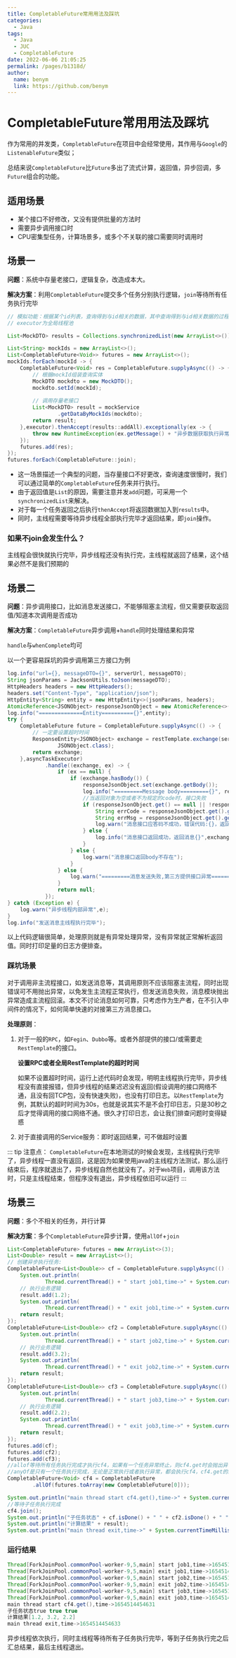 ```yaml
---
title: CompletableFuture常用用法及踩坑
categories: 
  - Java
tags: 
  - Java
  - JUC
  - CompletableFuture
date: 2022-06-06 21:05:25
permalink: /pages/b1318d/
author: 
  name: benym
  link: https://github.com/benym
---
```


# CompletableFuture常用用法及踩坑

作为常用的并发类，`CompletableFuture`在项目中会经常使用，其作用与`Google`的`ListenableFuture`类似；

总结来说`CompletableFuture`比`Future`多出了流式计算，返回值，异步回调，多`Future`组合的功能。

## 适用场景

- 某个接口不好修改，又没有提供批量的方法时
- 需要异步调用接口时
- CPU密集型任务，计算场景多，或多个不关联的接口需要同时调用时

## 场景一

**问题**：系统中存量老接口，逻辑复杂，改造成本大。

**解决方案**：利用`CompletableFuture`提交多个任务分别执行逻辑，`join`等待所有任务执行完毕

```java
// 模拟功能：根据某个id列表，查询得到与id相关的数据，其中查询得到与id相关数据的过程非常复杂且耗时
// executor为全局线程池

List<MockDTO> results = Collections.synchronizedList(new ArrayList<>());

List<String> mockIds = new ArrayList<>();
List<CompletableFuture<Void>> futures = new ArrayList<>();
mockIds.forEach(mockId -> {
    CompletableFuture<Void> res = CompletableFuture.supplyAsync(() -> {
        // 根据mockId组装查询实体
      	MockDTO mockdto = new MockDTO();
        mockdto.setId(mockId);
        
        // 调用存量老接口
        List<MockDTO> result = mockService
                .getDataByMockIds(mockdto);
        return result;
    },executor).thenAccept(results::addAll).exceptionally(ex -> {
        throw new RuntimeException(ex.getMessage() + "异步数据获取执行异常");
    });
    futures.add(res);
});
futures.forEach(CompletableFuture::join);
```

- 这一场景描述一个典型的问题，当存量接口不好更改，查询速度很慢时，我们可以通过简单的`CompletableFuture`任务来并行执行。
- 由于返回值是`List`的原因，需要注意并发`add`问题，可采用一个`synchronizedList`来解决。
- 对于每一个任务返回之后执行`thenAccept`将返回数据加入到`results`中。
- 同时，主线程需要等待异步线程全部执行完毕才返回结果，即`join`操作。

### 如果不join会发生什么？

主线程会很快就执行完毕，异步线程还没有执行完，主线程就返回了结果，这个结果必然不是我们预期的

## 场景二

**问题**：异步调用接口，比如消息发送接口，不能够阻塞主流程，但又需要获取返回值/知道本次调用是否成功

**解决方案**：`CompletableFuture`异步调用+`handle`同时处理结果和异常

`handle`与`whenComplete`均可

以一个更容易踩坑的异步调用第三方接口为例

```java
log.info("url={}, messageDTO={}", serverUrl, messageDTO);
String jsonParams = JacksonUtils.toJson(messageDTO);
HttpHeaders headers = new HttpHeaders();
headers.set("Content-Type", "application/json");
HttpEntity<String> entity = new HttpEntity<>(jsonParams, headers);
AtomicReference<JSONObject> responseJsonObject = new AtomicReference<>();
log.info("==============Entity=========={}",entity);
try {
    CompletableFuture future = CompletableFuture.supplyAsync(() -> {
        // 一定要设置超时时间
        ResponseEntity<JSONObject> exchange = restTemplate.exchange(serverUrl, HttpMethod.POST, entity,
                JSONObject.class);
        return exchange;
    },asyncTaskExecutor)
            .handle((exchange, ex) -> {
                if (ex == null) {
                    if (exchange.hasBody()) {
                        responseJsonObject.set(exchange.getBody());
                        log.info("=========Message body========={}", responseJsonObject);
                        //当返回对象为空或者不为规定的code时，接口失败
                        if (responseJsonObject.get() == null || !responseJsonObject.get().getString("code").equals("200")) {
                            String errCode = responseJsonObject.get().getString("code");
                            String errMsg = responseJsonObject.get().getString("message");
                            log.warn("消息接口应答码不成功，错误代码:{}，返回消息{}",errCode,errMsg);
                        } else {
                            log.info("消息接口返回成功，返回消息{}",exchange.getBody());
                        }
                    } else {
                        log.warn("消息接口返回body不存在");
                    }
                } else {
                    log.warn("=========消息发送失败,第三方提供接口异常========={}",ex.getMessage());
                }
                return null;
            });
} catch (Exception e) {
    log.warn("异步线程内部异常",e);
}
log.info("发送消息主线程执行完毕");
```

以上代码逻辑很简单，处理原则就是有异常处理异常，没有异常就正常解析返回值。同时打印足量的日志方便排查。

### 踩坑场景

对于调用非主流程接口，如发送消息等，其调用原则不应该阻塞主流程，同时出现错误可不用抛出异常，以免发生主流程正常执行，但发送消息失败，消息模块抛出异常造成主流程回滚。本文不讨论消息如何可靠，只考虑作为生产者，在不引入中间件的情况下，如何简单快速的对接第三方消息接口。

**处理原则**：

1. 对于一般的`RPC`，如`Fegin`、`Dubbo`等。或者外部提供的接口/或需要走`RestTemplate`的接口。

   **设置RPC或者全局RestTemplate的超时时间**

   如果不设置超时时间，运行上述代码时会发现，明明主线程执行完毕，异步线程没有直接报错，但异步线程的结果迟迟没有返回(假设调用的接口网络不通，且没有回TCP包，没有快速失败)，也没有打印日志。以`RestTemplate`为例，其默认的超时时间为30s，也就是说其实不是不会打印日志，只是30秒之后才觉得调用的接口网络不通。很久才打印日志，会让我们排查问题时变得疑惑

2. 对于直接调用的Service服务：即时返回结果，可不做超时设置

::: tip
注意点：
`CompletableFuture`在本地测试的时候会发现，主线程执行完毕了，异步线程一直没有返回，这是因为如果使用java的主线程方法测试，那么运行结束后，程序就退出了，异步线程自然也就没有了。对于`Web`项目，调用该方法时，只是主线程结束，但程序没有退出，异步线程依旧可以运行
:::

## 场景三

**问题**：多个不相关的任务，并行计算

**解决方案**：多个`CompletableFuture`异步计算，使用`allOf`+`join`

```java
List<CompletableFuture> futures = new ArrayList<>(3);
List<Double> result = new ArrayList<>();
// 创建异步执行任务:
CompletableFuture<List<Double>> cf = CompletableFuture.supplyAsync(() -> {
    System.out.println(
            Thread.currentThread() + " start job1,time->" + System.currentTimeMillis());
    // 执行业务逻辑
    result.add(1.2);
    System.out.println(
            Thread.currentThread() + " exit job1,time->" + System.currentTimeMillis());
    return result;
});
CompletableFuture<List<Double>> cf2 = CompletableFuture.supplyAsync(() -> {
    System.out.println(
            Thread.currentThread() + " start job2,time->" + System.currentTimeMillis());
    // 执行业务逻辑
    result.add(3.2);
    System.out.println(
            Thread.currentThread() + " exit job2,time->" + System.currentTimeMillis());
    return result;
});
CompletableFuture<List<Double>> cf3 = CompletableFuture.supplyAsync(() -> {
    System.out.println(
            Thread.currentThread() + " start job3,time->" + System.currentTimeMillis());
    // 执行业务逻辑
    result.add(2.2);
    System.out.println(
            Thread.currentThread() + " exit job3,time->" + System.currentTimeMillis());
    return result;
});
futures.add(cf);
futures.add(cf2);
futures.add(cf3);
//allof等待所有任务执行完成才执行cf4，如果有一个任务异常终止，则cf4.get时会抛出异常，都是正常执行，cf4.get返回null
//anyOf是只有一个任务执行完成，无论是正常执行或者执行异常，都会执行cf4，cf4.get的结果就是已执行完成的任务的执行结果
CompletableFuture<Void> cf4 = CompletableFuture
        .allOf(futures.toArray(new CompletableFuture[0]));

System.out.println("main thread start cf4.get(),time->" + System.currentTimeMillis());
//等待子任务执行完成
cf4.join();
System.out.println("子任务状态" + cf.isDone() + " " + cf2.isDone() + " " + cf3.isDone());
System.out.println("计算结果" + result);
System.out.println("main thread exit,time->" + System.currentTimeMillis());
```

### 运行结果

```java
Thread[ForkJoinPool.commonPool-worker-9,5,main] start job1,time->1654514454630
Thread[ForkJoinPool.commonPool-worker-9,5,main] exit job1,time->1654514454630
Thread[ForkJoinPool.commonPool-worker-9,5,main] start job2,time->1654514454631
Thread[ForkJoinPool.commonPool-worker-9,5,main] exit job2,time->1654514454631
Thread[ForkJoinPool.commonPool-worker-9,5,main] start job3,time->1654514454631
Thread[ForkJoinPool.commonPool-worker-9,5,main] exit job3,time->1654514454631
main thread start cf4.get(),time->1654514454631
子任务状态true true true
计算结果[1.2, 3.2, 2.2]
main thread exit,time->1654514454633
```

异步线程依次执行，同时主线程等待所有子任务执行完毕，等到子任务执行完之后汇总结果，最后主线程退出。
